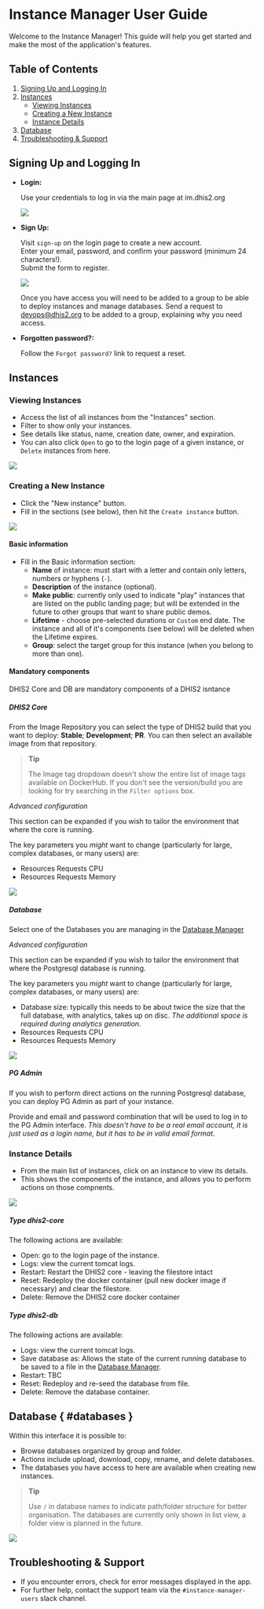 # Instance Manager User Guide

Welcome to the Instance Manager! This guide will help you get started and make the most of the application's features.

## Table of Contents

1. [Signing Up and Logging In](#signing-up-and-logging-in)
2. [Instances](#instances)
    - [Viewing Instances](#viewing-instances)
    - [Creating a New Instance](#creating-a-new-instance)
    - [Instance Details](#instance-details)
3. [Database](#databases)
4. [Troubleshooting & Support](#troubleshooting--support)

## Signing Up and Logging In

-   **Login:**

    Use your credentials to log in via the main page at im.dhis2.org

    ![](resources/images/login.png)

-   **Sign Up:**

    Visit `sign-up` on the login page to create a new account.  
    Enter your email, password, and confirm your password (minimum 24 characters!).  
    Submit the form to register.

    ![](resources/images/im_signup.png)

    Once you have access you will need to be added to a group to be able to deploy instances and manage databases. Send a request to devops@dhis2.org to be added to a group, explaining why you need access.

-   **Forgotten password?:**

    Follow the `Forgot password?` link to request a reset.

## Instances

### Viewing Instances

-   Access the list of all instances from the "Instances" section.
-   Filter to show only your instances.
-   See details like status, name, creation date, owner, and expiration.
-   You can also click `Open` to go to the login page of a given instance, or `Delete` instances from here.

![](resources/images/instances.png)

### Creating a New Instance

-   Click the "New instance" button.
-   Fill in the sections (see below), then hit the `Create instance` button.

![](resources/images/create_instance.png)

#### Basic information

-   Fill in the Basic information section:
    -   **Name** of instance: must start with a letter and contain only letters, numbers or hyphens (`-`).
    -   **Description** of the instance (optional).
    -   **Make public**: currently only used to indicate "play" instances that are listed on the public landing page; but will be extended in the future to other groups that want to share public demos.
    -   **Lifetime** - choose pre-selected durations or `Custom` end date. The instance and all of it's components (see below) will be deleted when the Lifetime expires.
    -   **Group**: select the target group for this instance (when you belong to more than one).

#### Mandatory components

DHIS2 Core and DB are mandatory components of a DHIS2 isntance

##### DHIS2 Core

From the Image Repository you can select the type of DHIS2 build that you want to deploy: **Stable**; **Development**; **PR**.
You can then select an available image from that repository.

> **Tip**
>
> The Image tag dropdown doesn't show the entire list of image tags available on DockerHub. If you don't see the version/build you are looking for try searching in the `Filter options` box.

_Advanced configuration_

This section can be expanded if you wish to tailor the environment that where the core is running.

The key parameters you _might_ want to change (particularly for large, complex databases, or many users) are:

-   Resources Requests CPU
-   Resources Requests Memory

![](resources/images/core_advanced.png)

##### Database

Select one of the Databases you are managing in the [Database Manager](#databases)

_Advanced configuration_

This section can be expanded if you wish to tailor the environment that where the Postgresql database is running.

The key parameters you _might_ want to change (particularly for large, complex databases, or many users) are:

-   Database size: typically this needs to be about twice the size that the full database, with analytics, takes up on disc. _The additional space is required during analytics generation_.
-   Resources Requests CPU
-   Resources Requests Memory

![](resources/images/postgres_advanced.png)

##### PG Admin

If you wish to perform direct actions on the running Postgresql database, you can deploy PG Admin as part of your instance.

Provide and email and password combination that will be used to log in to the PG Admin interface. _This doesn't have to be a real email account, it is just used as a login name, but it has to be in valid email format_.

### Instance Details

-   From the main list of instances, click on an instance to view its details.
-   This shows the components of the instance, and allows you to perform actions on those compnents.

![](resources/images/instance_details.png)

##### Type dhis2-core

The following actions are available:

-   Open: go to the login page of the instance.
-   Logs: view the current tomcat logs.
-   Restart: Restart the DHIS2 core - leaving the filestore intact
-   Reset: Redeploy the docker container (pull new docker image if necessary) and clear the filestore.
-   Delete: Remove the DHIS2 core docker container

##### Type dhis2-db

The following actions are available:

-   Logs: view the current tomcat logs.
-   Save database as: Allows the state of the current running database to be saved to a file in the [Database Manager](#databases).
-   Restart: TBC
-   Reset: Redeploy and re-seed the database from file.
-   Delete: Remove the database container.

## Database { #databases }

Within this interface it is possible to:

-   Browse databases organized by group and folder.
-   Actions include upload, download, copy, rename, and delete databases.
-   The databases you have access to here are available when creating new instances.

> **Tip**
>
> Use `/` in database names to indicate path/folder structure for better organisation. The databases are currently only shown in list view, a folder view is planned in the future.

![](resources/images/databases.png)

## Troubleshooting & Support

-   If you encounter errors, check for error messages displayed in the app.
-   For further help, contact the support team via the `#instance-manager-users` slack channel.
